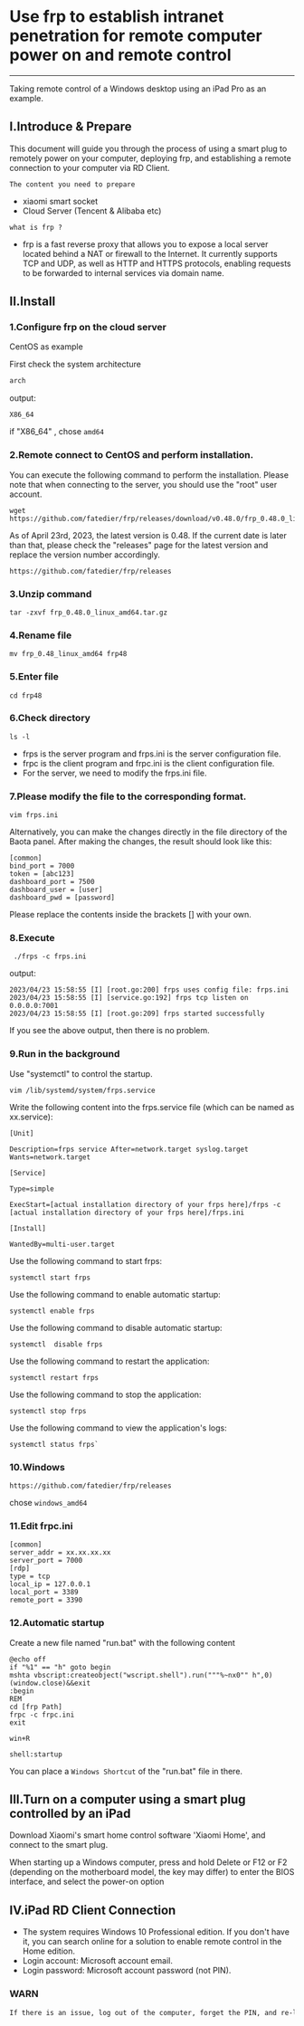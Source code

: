 # Use frp to establish intranet penetration for remote computer power on and remote control
---
Taking remote control of a Windows desktop using an iPad Pro as an example.
## I.Introduce & Prepare
This document will guide you through the process of using a smart plug to remotely power on your computer, deploying frp, and establishing a remote connection to your computer via RD Client. 

`The content you need to prepare`
- xiaomi smart socket
- Cloud Server (Tencent & Alibaba etc)

`what is frp ?`
- frp is a fast reverse proxy that allows you to expose a local server located behind a NAT or firewall to the Internet. It currently supports TCP and UDP, as well as HTTP and HTTPS protocols, enabling requests to be forwarded to internal services via domain name.

## II.Install
### 1.Configure frp on the cloud server
CentOS as example

First check the system architecture
```xml
arch
```
output:
```
X86_64
```
if "X86_64" , chose `amd64`

### 2.Remote connect to CentOS and perform installation.
You can execute the following command to perform the installation.
Please note that when connecting to the server, you should use the "root" user account.
```
wget https://github.com/fatedier/frp/releases/download/v0.48.0/frp_0.48.0_linux_amd64.tar.gz 
```
As of April 23rd, 2023, the latest version is 0.48. If the current date is later than that, please check the "releases" page for the latest version and replace the version number accordingly.
```
https://github.com/fatedier/frp/releases
```

### 3.Unzip command
```
tar -zxvf frp_0.48.0_linux_amd64.tar.gz 
```

### 4.Rename file
```
mv frp_0.48_linux_amd64 frp48
```
### 5.Enter file
```
cd frp48
```
### 6.Check directory
```
ls -l 
```
- frps is the server program and frps.ini is the server configuration file.
- frpc is the client program and frpc.ini is the client configuration file.
- For the server, we need to modify the frps.ini file.
### 7.Please modify the file to the corresponding format.
```
vim frps.ini
```
Alternatively, you can make the changes directly in the file directory of the Baota panel. After making the changes, the result should look like this:
```
[common]
bind_port = 7000
token = [abc123]
dashboard_port = 7500
dashboard_user = [user]
dashboard_pwd = [password]
```
Please replace the contents inside the brackets [] with your own.
### 8.Execute
```
 ./frps -c frps.ini 
```
output:
```
2023/04/23 15:58:55 [I] [root.go:200] frps uses config file: frps.ini
2023/04/23 15:58:55 [I] [service.go:192] frps tcp listen on 0.0.0.0:7001
2023/04/23 15:58:55 [I] [root.go:209] frps started successfully
```
If you see the above output, then there is no problem.
### 9.Run in the background
Use "systemctl" to control the startup.
```
vim /lib/systemd/system/frps.service
```
Write the following content into the frps.service file (which can be named as xx.service):
```
[Unit]

Description=frps service After=network.target syslog.target Wants=network.target

[Service]

Type=simple 
 
ExecStart=[actual installation directory of your frps here]/frps -c [actual installation directory of your frps here]/frps.ini
  
[Install] 

WantedBy=multi-user.target
```
Use the following command to start frps:
```
systemctl start frps
```
Use the following command to enable automatic startup:
```
systemctl enable frps
```
Use the following command to disable automatic startup:
```
systemctl  disable frps
```
Use the following command to restart the application:
```
systemctl restart frps
```
Use the following command to stop the application:
```
systemctl stop frps
```
Use the following command to view the application's logs:
```
systemctl status frps`
```
### 10.Windows
```
https://github.com/fatedier/frp/releases
```
chose `windows_amd64`
### 11.Edit frpc.ini
```
[common]
server_addr = xx.xx.xx.xx
server_port = 7000
[rdp]
type = tcp
local_ip = 127.0.0.1
local_port = 3389
remote_port = 3390
```
### 12.Automatic startup
Create a new file named "run.bat" with the following content
```
@echo off
if "%1" == "h" goto begin
mshta vbscript:createobject("wscript.shell").run("""%~nx0"" h",0)(window.close)&&exit
:begin
REM
cd [frp Path]
frpc -c frpc.ini
exit
```
`win+R` 
```
shell:startup
```
You can place a `Windows Shortcut` of the "run.bat" file in there.

## III.Turn on a computer using a smart plug controlled by an iPad
Download Xiaomi's smart home control software 'Xiaomi Home', and connect to the smart plug.

When starting up a Windows computer, press and hold Delete or F12 or F2 (depending on the motherboard model, the key may differ) to enter the BIOS interface, and select the power-on option
## IV.iPad RD Client Connection
- The system requires Windows 10 Professional edition. If you don't have it, you can search online for a solution to enable remote control in the Home edition.
- Login account: Microsoft account email.
- Login password: Microsoft account password (not PIN).

### WARN
```xml
If there is an issue, log out of the computer, forget the PIN, and re-login using your Microsoft account password
```
